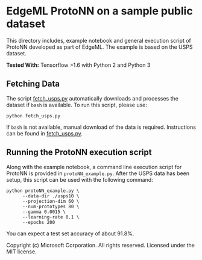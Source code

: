 # EdgeML ProtoNN on a sample public dataset

This directory includes, example notebook and general execution script of
ProtoNN developed as part of EdgeML. The example is based on the USPS dataset.

**Tested With:** Tensorflow >1.6 with Python 2 and Python 3

## Fetching Data

The script [fetch_usps.py](fetch_usps.py) automatically downloads and processes
the dataset if `bash` is available. To run this script, please use:

    python fetch_usps.py

If `bash` is not available, manual download of the data is required.
Instructions can be found in [fetch_usps.py](fetch_usps.py).

## Running the ProtoNN execution script

Along with the example notebook, a command line execution script for ProtoNN is
provided in `protoNN_example.py`. After the USPS data has been setup, this
script can be used with the following command:

```
python protoNN_example.py \
      --data-dir ./usps10 \
      --projection-dim 60 \
      --num-prototypes 80 \
      --gamma 0.0015 \
      --learning-rate 0.1 \
      --epochs 200
```

You can expect a test set accuracy of about 91.8%.

Copyright (c) Microsoft Corporation. All rights reserved. 
Licensed under the MIT license.
